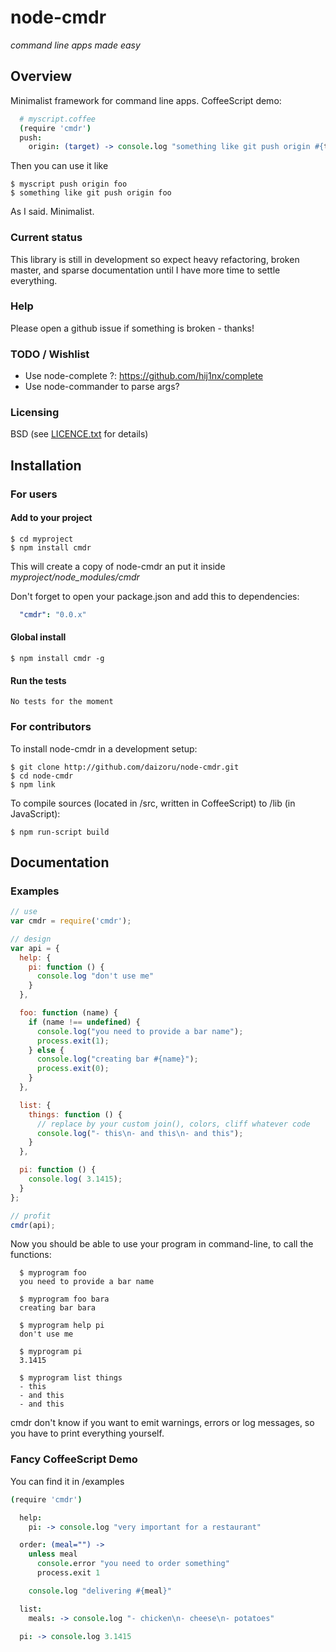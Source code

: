 # node-cmdr

*command line apps made easy*

## Overview

  Minimalist framework for command line apps. CoffeeScript demo:

``` coffeescript
  # myscript.coffee
  (require 'cmdr')
  push:
    origin: (target) -> console.log "something like git push origin #{target}"
```

  Then you can use it like

    $ myscript push origin foo
    $ something like git push origin foo
    
  As I said. Minimalist.

### Current status

  This library is still in development so expect heavy refactoring, broken master, and sparse documentation until I have more time to settle everything.

### Help

  Please open a github issue if something is broken - thanks!

### TODO / Wishlist

  * Use node-complete ?: https://github.com/hij1nx/complete
  * Use node-commander to parse args?

### Licensing

  BSD (see [LICENCE.txt](https://github.com/daizoru/node-cmdr/blob/master/LICENCE.txt) for details)

## Installation

### For users

#### Add to your project

    $ cd myproject
    $ npm install cmdr
 
  This will create a copy of node-cmdr an put it inside *myproject/node_modules/cmdr*

  Don't forget to open your package.json and add this to dependencies:

``` yaml
  "cmdr": "0.0.x"
```
   
#### Global install

    $ npm install cmdr -g

#### Run the tests

    No tests for the moment

### For contributors

  To install node-cmdr in a development setup:

    $ git clone http://github.com/daizoru/node-cmdr.git
    $ cd node-cmdr
    $ npm link

  To compile sources (located in /src, written in CoffeeScript) to /lib (in JavaScript):

    $ npm run-script build

## Documentation

### Examples

``` javascript
// use
var cmdr = require('cmdr');

// design
var api = {
  help: {
    pi: function () {
      console.log "don't use me"
    }
  },

  foo: function (name) {
    if (name !== undefined) {
      console.log("you need to provide a bar name");
      process.exit(1);
    } else {
      console.log("creating bar #{name}");
      process.exit(0);
    }
  },

  list: {
    things: function () {
      // replace by your custom join(), colors, cliff whatever code
      console.log("- this\n- and this\n- and this");
    }
  },

  pi: function () { 
    console.log( 3.1415);
  }
};

// profit
cmdr(api);

```

  Now you should be able to use your program in command-line, to call the functions:

```
  $ myprogram foo
  you need to provide a bar name

  $ myprogram foo bara
  creating bar bara

  $ myprogram help pi
  don't use me

  $ myprogram pi
  3.1415

  $ myprogram list things
  - this
  - and this
  - and this
```

  cmdr don't know if you want to emit warnings, errors or log messages,
  so you have to print everything yourself.


### Fancy CoffeeScript Demo

  You can find it in /examples

``` coffeescript
(require 'cmdr')

  help:
    pi: -> console.log "very important for a restaurant"

  order: (meal="") ->
    unless meal
      console.error "you need to order something"
      process.exit 1

    console.log "delivering #{meal}"

  list:
    meals: -> console.log "- chicken\n- cheese\n- potatoes"

  pi: -> console.log 3.1415
```
